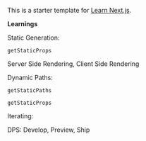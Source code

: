 This is a starter template for [Learn Next.js](https://nextjs.org/learn).


**Learnings**

  Static Generation:
    
    getStaticProps
  
  Server Side Rendering, Client Side Rendering
  
 
Dynamic Paths:
  
    getStaticPaths
  
    getStaticProps
  
Iterating:
  
  DPS: Develop, Preview, Ship
